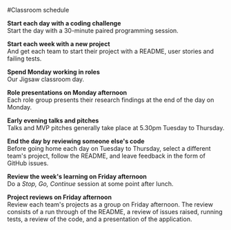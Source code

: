 #Classroom schedule  

**Start each day with a coding challenge**     
Start the day with a 30-minute paired programming session. 

**Start each week with a new project**     
And get each team to start their project with a README, user stories and failing tests.  

**Spend Monday working in roles**    
Our Jigsaw classroom day.  

**Role presentations on Monday afternoon**     
Each role group presents their research findings at the end of the day on Monday.  

**Early evening talks and pitches**     
Talks and MVP pitches generally take place at 5.30pm Tuesday to Thursday.  

**End the day by reviewing someone else's code**     
Before going home each day on Tuesday to Thursday, select a different team's project, follow the README, and leave feedback in the form of GitHub issues.  

**Review the week's learning on Friday afternoon**     
Do a *Stop, Go, Continue* session at some point after lunch.  

**Project reviews on Friday afternoon**     
Review each team's projects as a group on Friday afternoon. The review consists of a run through of the README, a review of issues raised, running tests, a review of the code, and a presentation of the application. 

